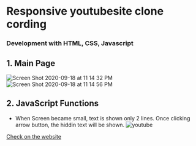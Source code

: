 # Responsive youtubesite clone cording
 ### Development with HTML, CSS, Javascript

## 1. Main Page
![Screen Shot 2020-09-18 at 11 14 32 PM](https://user-images.githubusercontent.com/8447473/93592290-03e04a80-fa06-11ea-8dc3-0e848e29ec97.png)
![Screen Shot 2020-09-18 at 11 14 56 PM](https://user-images.githubusercontent.com/8447473/93592359-25413680-fa06-11ea-869e-641dd0658cd0.png)

## 2. JavaScript Functions
* When Screen became small, text is shown only 2 lines. Once clicking arrow button, the hiddin text will be shown.
![youtube](https://user-images.githubusercontent.com/8447473/93592490-5f123d00-fa06-11ea-8fa1-58f5745f69bf.jpg)

[Check on the website](https://songjayden.github.io/youtubesite/)
